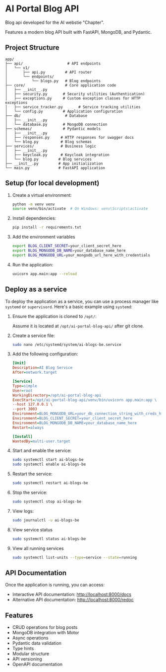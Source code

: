 # AI Portal Blog API

Blog api developed for the AI webstie "Chapter".

Features a modern blog API built with FastAPI, MongoDB, and Pydantic.

## Project Structure

```plaintext
app/
├── api/                    # API endpoints
│   └── v1/
│       ├── api.py         # API router
│       └── endpoints/
│           └── blogs.py   # Blog endpoints
├── core/                  # Core application code
│   ├── __init__.py
│   ├── security.py       # Security utilities (Authentication)
│   ├── exceptions.py     # Custom exception classes for HTTP exceptions
│   ├── service_tracker.py       # Service tracking utilities
│   └── config.py         # Application configuration
├── db/                    # Database
│   ├── __init__.py
│   └── database.py       # MongoDB connection
├── schemas/              # Pydantic models
│   ├── __init__.py
│   ├── responses.py     # HTTP responses for swagger docs
│   └── blog.py          # Blog schemas
├── services/            # Business logic
│   ├── __init__.py
│   ├── keycloak.py      # Keycloak integration
│   └── blog.py         # Blog services
├── __init__.py         # App initialization
└── main.py             # FastAPI application
```

## Setup (for local development)

1. Create a virtual environment:

    ```bash
    python -m venv venv
    source venv/bin/activate  # On Windows: venv\Scripts\activate
    ```

2. Install dependencies:

    ```bash
    pip install -r requirements.txt
    ```

3. Add the environment variables

    ```bash
    export BLOG_CLIENT_SECRET=your_client_secret_here
    export BLOG_MONGODB_DB_NAME=your_database_name_here
    export BLOG_MONGODB_URL=your_mongodb_url_here_with_credentials
    ```

4. Run the application:

    ```bash
    uvicorn app.main:app --reload
    ```

## Deploy as a service

To deploy the application as a service, you can use a process manager like `systemd` or `supervisord`. Here's a basic example using `systemd`:

1. Ensure the application is cloned to `/opt/`:

    Assume it is located at `/opt/ai-portal-blog-api/` after git clone.

2. Create a service file:

    ```bash
    sudo nano /etc/systemd/system/ai-blogs-be.service
    ```

3. Add the following configuration:

    ```ini
    [Unit]
    Description=AI Blog Service
    After=network.target

    [Service]
    Type=simple
    User=root
    WorkingDirectory=/opt/ai-portal-blog-api
    ExecStart=/opt/ai-portal-blog-api/venv/bin/uvicorn app.main:app \
    --host 127.0.0.1 \
    --port 3003
    Environment=BLOG_MONGODB_URL=your_db_connection_string_with_creds_here
    Environment=BLOG_CLIENT_SECRET=your_client_secret_here
    Environment=BLOG_MONGODB_DB_NAME=your_database_name_here
    Restart=always

    [Install]
    WantedBy=multi-user.target
    ```

4. Start and enable the service:

    ```bash
    sudo systemctl start ai-blogs-be
    sudo systemctl enable ai-blogs-be
    ```

5. Restart the service:

    ```bash
    sudo systemctl restart ai-blogs-be
    ```

6. Stop the service:

    ```bash
    sudo systemctl stop ai-blogs-be
    ```

7. View logs:

    ```bash
    sudo journalctl -u ai-blogs-be
    ```

8. View service status

    ```bash
    sudo systemctl status ai-blogs-be
    ```

9. View all running services

    ```bash
    sudo systemctl list-units --type=service --state=running
    ```

## API Documentation

Once the application is running, you can access:

- Interactive API documentation: <http://localhost:8000/docs>
- Alternative API documentation: <http://localhost:8000/redoc>

## Features

- CRUD operations for blog posts
- MongoDB integration with Motor
- Async operations
- Pydantic data validation
- Type hints
- Modular structure
- API versioning
- OpenAPI documentation
